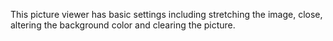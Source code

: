 This picture viewer has basic settings including stretching the image, close, altering the background color and clearing the picture.
